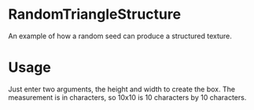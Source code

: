 # RandomTriangleStructure
An example of how a random seed can produce a structured texture.

# Usage
Just enter two arguments, the height and width to create the box. The measurement is in characters, so 10x10 is 10 characters by 10 characters.
